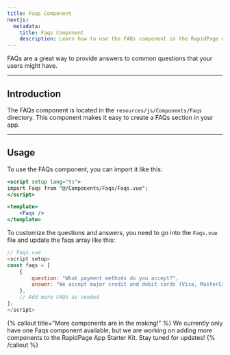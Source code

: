 ```yaml
---
title: Faqs Component
nextjs:
  metadata:
    title: Faqs Component
    description: Learn how to use the FAQs component in the RapidPage App Starter Kit.
---
```


FAQs are a great way to provide answers to common questions that your users might have.

---

## Introduction

The FAQs component is located in the `resources/js/Components/Faqs` directory. This component makes it easy to create a FAQs section in your app.

---

## Usage

To use the FAQs component, you can import it like this:

```jsx
<script setup lang="ts">
import Faqs from "@/Components/Faqs/Faqs.vue";
</script>

<template>
    <Faqs />
</template>

```

To customize the questions and answers, you need to go into the `Faqs.vue` file and update the faqs array like this:

```js
// Faqs.vue
<script setup>
const faqs = [
    {
        question: "What payment methods do you accept?",
        answer: "We accept major credit and debit cards (Visa, MasterCard, American Express), as well as PayPal for online payments.",
    },
    // Add more FAQs as needed
];
</script>
```

{% callout title="More components are in the making!" %}
We currently only have one Faqs component available, but we are working on adding more components to the RapidPage App Starter Kit. Stay tuned for updates!
{% /callout %}
